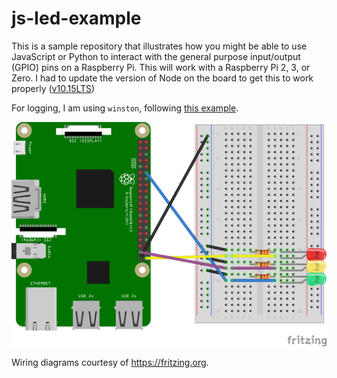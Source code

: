 # js-led-example

This is a sample repository that illustrates how you might be able to use JavaScript or Python to interact with the general purpose input/output (GPIO) pins on a Raspberry Pi.  This will work with a Raspberry Pi 2, 3, or Zero.  I had to update the version of Node on the board to get this to work properly ([v10.15LTS](https://nodejs.org/dist/v10.15.3/node-v10.15.3.tar.gz))

For logging, I am using `winston`, following [this example](https://blog.risingstack.com/node-js-logging-tutorial/).

![LED Wiring Example](LEDExample.png)

Wiring diagrams courtesy of https://fritzing.org.